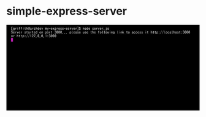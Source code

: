 # simple-express-server <br>
![ssOfTheTerminal](https://github.com/alperkaya0/simple-express-server/blob/main/Screenshot_2022-02-09_01-56-50.jpg)
